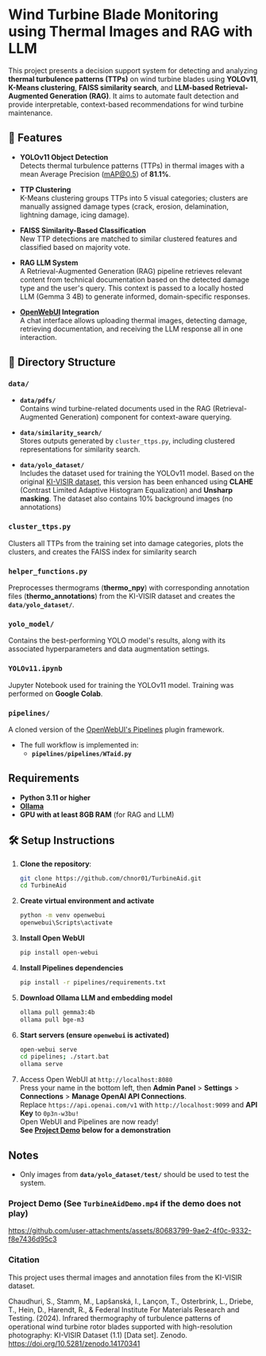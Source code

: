 # Wind Turbine Blade Monitoring using Thermal Images and RAG with LLM 
This project presents a decision support system for detecting and analyzing **thermal turbulence patterns (TTPs)** on wind turbine blades using **YOLOv11**, **K-Means clustering**, **FAISS similarity search**, and **LLM-based Retrieval-Augmented Generation (RAG)**. It aims to automate fault detection and provide interpretable, context-based recommendations for wind turbine maintenance.

## 📌 Features

- **YOLOv11 Object Detection**  
  Detects thermal turbulence patterns (TTPs) in thermal images with a mean Average Precision (mAP@0.5) of **81.1%**.

- **TTP Clustering**  
  K-Means clustering groups TTPs into 5 visual categories; clusters are manually assigned damage types (crack, erosion, delamination, lightning damage, icing damage).

- **FAISS Similarity-Based Classification**  
  New TTP detections are matched to similar clustered features and classified based on majority vote.

- **RAG LLM System**  
  A Retrieval-Augmented Generation (RAG) pipeline retrieves relevant content from technical documentation based on the detected damage type and the user's query. This context is passed to a locally hosted LLM (Gemma 3 4B) to generate informed, domain-specific responses.

- **[OpenWebUI](https://github.com/open-webui/open-webui) Integration**  
  A chat interface allows uploading thermal images, detecting damage, retrieving documentation, and receiving the LLM response all in one interaction.

## 📁 Directory Structure

### `data/`
- **`data/pdfs/`**  
  Contains wind turbine-related documents used in the RAG (Retrieval-Augmented Generation) component for context-aware querying.

- **`data/similarity_search/`**  
  Stores outputs generated by `cluster_ttps.py`, including clustered representations for similarity search.

- **`data/yolo_dataset/`**  
  Includes the dataset used for training the YOLOv11 model. Based on the original [KI-VISIR dataset](https://zenodo.org/records/14170341), this version has been enhanced using **CLAHE** (Contrast Limited Adaptive Histogram Equalization) and **Unsharp masking**. The dataset also contains 10% background images (no annotations)

### `cluster_ttps.py`  
Clusters all TTPs from the training set into damage categories, plots the clusters, and creates the FAISS index for similarity search

### `helper_functions.py`
Preprocesses thermograms (**thermo_npy**) with corresponding annotation files (**thermo_annotations**) from the KI-VISIR dataset and creates the **`data/yolo_dataset/`**.

### `yolo_model/`
Contains the best-performing YOLO model's results, along with its associated hyperparameters and data augmentation settings.

### `YOLOv11.ipynb`
Jupyter Notebook used for training the YOLOv11 model. Training was performed on **Google Colab**.

### `pipelines/`
A cloned version of the [OpenWebUI's Pipelines](https://github.com/open-webui/pipelines) plugin framework.

- The full workflow is implemented in:
  - **`pipelines/pipelines/WTaid.py`**

## Requirements
- **Python 3.11 or higher**
- **[Ollama](https://github.com/ollama/ollama)**
- **GPU with at least 8GB RAM** (for RAG and LLM)

## 🛠️ Setup Instructions
1. **Clone the repository**:
   ```bash
   git clone https://github.com/chnor01/TurbineAid.git
   cd TurbineAid
   ```
2. **Create virtual environment and activate**
   ```bash
   python -m venv openwebui
   openwebui\Scripts\activate
   ```
3. **Install Open WebUI**
   ```bash
   pip install open-webui
   ```
4. **Install Pipelines dependencies**
   ```bash
   pip install -r pipelines/requirements.txt
   ```
5. **Download Ollama LLM and embedding model**
   ```bash
   ollama pull gemma3:4b
   ollama pull bge-m3
   ```
7. **Start servers (ensure ```openwebui``` is activated)**
   ```bash
   open-webui serve
   cd pipelines; ./start.bat
   ollama serve
   ```
8. Access Open WebUI at ```http://localhost:8080```<br/>
   Press your name in the bottom left, then **Admin Panel** > **Settings** > **Connections** > **Manage OpenAI API Connections**. <br/>
   Replace ```https://api.openai.com/v1``` with ```http://localhost:9099``` and **API Key** to ```0p3n-w3bu!``` <br/>
   Open WebUI and Pipelines are now ready! <br/>
   **See [Project Demo](#project-demo) below for a demonstration**

## Notes 
- Only images from **`data/yolo_dataset/test/`** should be used to test the system. 
   
### Project Demo (See `TurbineAidDemo.mp4` if the demo does not play)
https://github.com/user-attachments/assets/80683799-9ae2-4f0c-9332-f8e7436d95c3   

### Citation
This project uses thermal images and annotation files from the KI-VISIR dataset.

Chaudhuri, S., Stamm, M., Lapšanská, I., Lançon, T., Osterbrink, L., Driebe, T., Hein, D., Harendt, R., & Federal Institute For Materials Research and Testing. (2024). Infrared thermography of turbulence patterns of operational wind turbine rotor blades supported with high-resolution photography: KI-VISIR Dataset (1.1) [Data set]. Zenodo. https://doi.org/10.5281/zenodo.14170341
